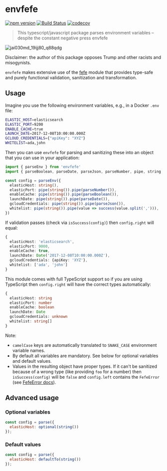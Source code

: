 # envfefe

[![npm version](https://badge.fury.io/js/envfefe.svg)](https://badge.fury.io/js/envfefe)
[![Build Status](https://travis-ci.org/paperhive/envfefe.svg?branch=master)](https://travis-ci.org/paperhive/envfefe)
[![codecov](https://codecov.io/gh/paperhive/envfefe/branch/master/graph/badge.svg)](https://codecov.io/gh/paperhive/envfefe)

> This typescript/javascript package parses environment variables – despite the constant negative press envfefe

![jai030md_19ijj80_q88qdg](https://user-images.githubusercontent.com/1874116/33260253-8be1a670-d35f-11e7-9337-988b4286ed84.png)

Disclaimer: the author of this package opposes Trump and other racists and misogynists.

`envfefe` makes extensive use of the [fefe](https://github.com/paperhive/fefe) module that provides type-safe and purely functional validation, sanitization and transformation.

## Usage

Imagine you use the following environment variables, e.g., in a Docker `.env` file:

```bash
ELASTIC_HOST=elasticsearch
ELASTIC_PORT=9200
ENABLE_CACHE=true
LAUNCH_DATE=2017-12-08T10:00:00.000Z
GCLOUD_CREDENTIALS={"apiKey": "XYZ"}
WHITELIST=ada,john
```

Then you can use `envfefe` for parsing and sanitizing these into an object
that you can use in your application:

```typescript
import { parseEnv } from 'envfefe'
import { parseBoolean, parseDate, parseJson, parseNumber, pipe, string, success } from 'fefe'

const config = parseEnv({
  elasticHost: string(),
  elasticPort: pipe(string()).pipe(parseNumber()),
  enableCache: pipe(string()).pipe(parseBoolean()),
  launchDate: pipe(string()).pipe(parseDate()),
  gcloudCredentials: pipe(string()).pipe(parseJson()),
  whitelist: pipe(string()).pipe(value => success(value.split(','))),
})
```

If validation passes (check via `isSuccess(config)`) then `config.right` will equal:
```typescript
{
  elasticHost: 'elasticsearch',
  elasticPort: 9000,
  enableCache: true,
  launchDate: Date('2017-12-08T10:00:00.000Z'),
  gcloudCredentials: {apiKey: 'XYZ'},
  whitelist: ['ada', 'john']
}
```

This module comes with full TypeScript support so if you are using
TypeScript then `config.right` will have the correct types automatically:
```typescript
{
  elasticHost: string
  elasticPort: number
  enableCache: boolean
  launchDate: Date
  gcloudCredentials: unknown
  whitelist: string[]
}
```

Note:
 * `camelCase` keys are automatically translated to
   `SNAKE_CASE` environment variable names.
 * By default all variables are mandatory. See below for
   optional variables and default values.
 * Values in the resulting object have proper types. If it can't be
   sanitized because of a wrong type (like providing `foo` for a number)
   then `isSuccess(config)` will be `false` and `config.left` contains
   the `FefeError` (see [FefeError docs](https://github.com/paperhive/fefe#fefeerror)).

## Advanced usage

### Optional variables

```javascript
const config = parse({
  elasticHost: optional(string())
});
```

### Default values

```javascript
const config = parse({
  elasticHost: defaultTo(string())
});
```
